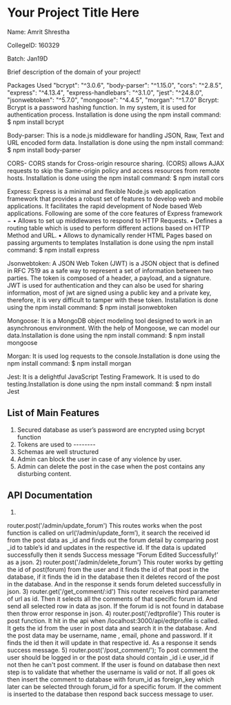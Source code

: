 # Your Project Title Here
Name: Amrit Shrestha

CollegeID: 160329

Batch: Jan19D

Brief description of the domain of your project!

Packages Used
        "bcrypt": "^3.0.6",
        "body-parser": "^1.15.0",
        "cors": "^2.8.5",
        "express": "^4.13.4",
        "express-handlebars": "^3.1.0",
        "jest": "^24.8.0",
        "jsonwebtoken": "^5.7.0",
        "mongoose": "^4.4.5",
        "morgan": "^1.7.0"
Bcrypt: Bcrypt is a password hashing function. In my system, it is used for authentication process.
Installation is done using the npm install command:
$ npm install bcrypt

Body-parser: This is a node.js middleware for handling JSON, Raw, Text and URL encoded form data.
Installation is done using the npm install command:
$ npm install body-parser

CORS- CORS stands for Cross-origin resource sharing. (CORS) allows AJAX requests to skip the Same-origin policy and access resources from remote hosts.
Installation is done using the npm install command:
$ npm install cors

Express: Express is a minimal and flexible Node.js web application framework that provides a robust set of features to develop web and mobile applications. It facilitates the rapid development of Node based Web applications. Following are some of the core features of Express framework −
•	Allows to set up middlewares to respond to HTTP Requests.
•	Defines a routing table which is used to perform different actions based on HTTP Method and URL.
•	Allows to dynamically render HTML Pages based on passing arguments to templates
Installation is done using the npm install command:
$ npm install express

Jsonwebtoken: A JSON Web Token (JWT) is a JSON object that is defined in RFC 7519 as a safe way to represent a set of information between two parties. The token is composed of a header, a payload, and a signature. JWT is used for authentication and they can also be used for sharing information, most of jwt are signed using a public key and a private key, therefore, it is very difficult to tamper with these token. Installation is done using the npm install command:
$ npm install jsonwebtoken

Mongoose: It is a MongoDB object modeling tool designed to work in an asynchronous environment. With the help of Mongoose, we can model our data.Installation is done using the npm install command:
$ npm install mongoose

Morgan: It is used log requests to the console.Installation is done using the npm install command:
$ npm install morgan

Jest: It is a delightful JavaScript Testing Framework. It is used to do testing.Installation is done using the npm install command:
$ npm install Jest

## List of Main Features
1)	Secured database as user’s password are encrypted using bcrypt function
2)	Tokens are used to --------
3)	Schemas are well structured
4)	Admin can block the user in case of any violence by user.
5)	Admin can delete the post in the case when the post contains any disturbing content. 

## API Documentation
1)
router.post('/admin/update_forum')
This routes works when the post function is called on url(‘/admin/update_form’), it search the received id from the post data as _id and finds out the forum detail by comparing post _id to table’s id and updates in the respective id. If the data is updated successfully then it sends Success message “Forum Edited Successfully!’ as a json. 
2)
router.post('/admin/delete_forum')
This router works by getting the id of post(forum) from the user and it finds the id of that post in the database, if it finds the id in the database then it deletes record of the post in the database. And in the response it sends forum deleted successfully in json.
3)
router.get('/get_comment/:id')
This router receives third parameter of url as id. Then it selects all the comments of that specific forum id. And send all selected row in data as json. If the forum id is not found in database then throw error response in json.
4) 
router.post('/edtprofile')
This router is post function. It hit in the api when /localhost:3000/api/edtprofile is called. It gets the id from the user in post data and search it in the database. And the post data may be username, name , email, phone and password. If it finds the id then it will update in that respective id. As a response it sends success message.
5)
router.post('/post_comment/');
To post comment the user should be logged in or the post data should contain _id i.e user_id if not then he can't post comment. If the user is found on database then next step is to validate that whether the username is valid or not. If all goes ok then insert the comment to database with forum_id as foreign_key which later can be selected through forum_id for a specific forum. If the comment is inserted to the database then respond back success message to user.



